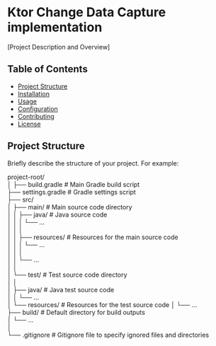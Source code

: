 # Ktor Change Data Capture implementation

[Project Description and Overview]

## Table of Contents

- [Project Structure](#project-structure)
- [Installation](#installation)
- [Usage](#usage)
- [Configuration](#configuration)
- [Contributing](#contributing)
- [License](#license)

## Project Structure

Briefly describe the structure of your project. For example:

project-root/<br/>
│
├── build.gradle       # Main Gradle build script<br/>
├── settings.gradle    # Gradle settings script<br/>
├── src/<br/>
│   ├── main/          # Main source code directory<br/>
│   │   ├── java/     # Java source code<br/>
│   │   │   └── ...<br/>
│   │   │<br/>
│   │   ├── resources/   # Resources for the main source code<br/>
│   │   │   └── ...<br/>
│   │   │<br/>
│   │   └── ...<br/>
│   │<br/>
│   └── test/          # Test source code directory<br/>
│       │<br/>
│       ├── java/     # Java test source code<br/>
│       │   └── ...<br/>
│       └── resources/   # Resources for the test source code
│           └── ...<br/>
├── build/             # Default directory for build outputs<br/>
│   └── ...<br/>
│<br/>
└── .gitignore  # Gitignore file to specify ignored files and directories<br/>